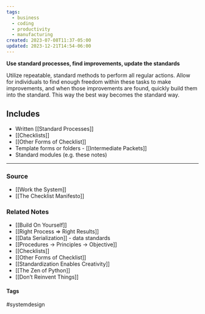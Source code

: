 ```yaml
---
tags:
  - business
  - coding
  - productivity
  - manufacturing
created: 2023-07-08T11:37-05:00
updated: 2023-12-21T14:54-06:00
---
```

**Use standard processes, find improvements, update the standards**

Utilize repeatable, standard methods to perform all regular actions. Allow for individuals to find enough freedom within these tasks to make improvements, and when those improvements are found, quickly build them into the standard. This way the best way becomes the standard way.

## Includes

- Written [[Standard Processes]]
- [[Checklists]]
- [[Other Forms of Checklist]]
- Template forms or folders - [[Intermediate Packets]]
- Standard modules (e.g. these notes)

---

### Source
- [[Work the System]]
- [[The Checklist Manifesto]]

### Related Notes
- [[Build On Yourself]]
- [[Right Process ⇒ Right Results]]
- [[Data Serialization]] - data standards 
- [[Procedures → Principles → Objective]] 
- [[Checklists]] 
- [[Other Forms of Checklist]] 
- [[Standardization Enables Creativity]]
- [[The Zen of Python]]
- [[Don’t Reinvent Things]]

#### Tags
#systemdesign 